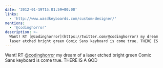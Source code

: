 ```yaml
---
date: '2012-01-19T15:01:59+00:00'
links:
  - 'http://www.wasdkeyboards.com/custom-designer/'
mentions:
  - '@codinghorror'
description: >-
  Want! RT [@codinghorror](https://twitter.com/@codinghorror) my dream of a
  laser etched bright green Comic Sans keyboard is come true. THERE IS A GOD
---
```

Want! RT [@codinghorror](https://twitter.com/@codinghorror) my dream of a laser etched bright green Comic Sans keyboard is come true. THERE IS A GOD 
